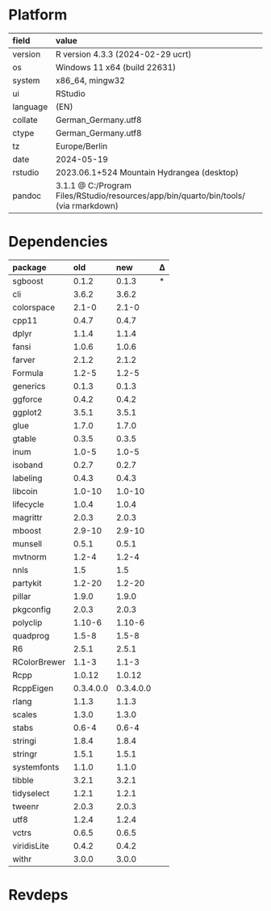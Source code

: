 # Platform

|field    |value                                                                                |
|:--------|:------------------------------------------------------------------------------------|
|version  |R version 4.3.3 (2024-02-29 ucrt)                                                    |
|os       |Windows 11 x64 (build 22631)                                                         |
|system   |x86_64, mingw32                                                                      |
|ui       |RStudio                                                                              |
|language |(EN)                                                                                 |
|collate  |German_Germany.utf8                                                                  |
|ctype    |German_Germany.utf8                                                                  |
|tz       |Europe/Berlin                                                                        |
|date     |2024-05-19                                                                           |
|rstudio  |2023.06.1+524 Mountain Hydrangea (desktop)                                           |
|pandoc   |3.1.1 @ C:/Program Files/RStudio/resources/app/bin/quarto/bin/tools/ (via rmarkdown) |

# Dependencies

|package      |old       |new       |Δ  |
|:------------|:---------|:---------|:--|
|sgboost      |0.1.2     |0.1.3     |*  |
|cli          |3.6.2     |3.6.2     |   |
|colorspace   |2.1-0     |2.1-0     |   |
|cpp11        |0.4.7     |0.4.7     |   |
|dplyr        |1.1.4     |1.1.4     |   |
|fansi        |1.0.6     |1.0.6     |   |
|farver       |2.1.2     |2.1.2     |   |
|Formula      |1.2-5     |1.2-5     |   |
|generics     |0.1.3     |0.1.3     |   |
|ggforce      |0.4.2     |0.4.2     |   |
|ggplot2      |3.5.1     |3.5.1     |   |
|glue         |1.7.0     |1.7.0     |   |
|gtable       |0.3.5     |0.3.5     |   |
|inum         |1.0-5     |1.0-5     |   |
|isoband      |0.2.7     |0.2.7     |   |
|labeling     |0.4.3     |0.4.3     |   |
|libcoin      |1.0-10    |1.0-10    |   |
|lifecycle    |1.0.4     |1.0.4     |   |
|magrittr     |2.0.3     |2.0.3     |   |
|mboost       |2.9-10    |2.9-10    |   |
|munsell      |0.5.1     |0.5.1     |   |
|mvtnorm      |1.2-4     |1.2-4     |   |
|nnls         |1.5       |1.5       |   |
|partykit     |1.2-20    |1.2-20    |   |
|pillar       |1.9.0     |1.9.0     |   |
|pkgconfig    |2.0.3     |2.0.3     |   |
|polyclip     |1.10-6    |1.10-6    |   |
|quadprog     |1.5-8     |1.5-8     |   |
|R6           |2.5.1     |2.5.1     |   |
|RColorBrewer |1.1-3     |1.1-3     |   |
|Rcpp         |1.0.12    |1.0.12    |   |
|RcppEigen    |0.3.4.0.0 |0.3.4.0.0 |   |
|rlang        |1.1.3     |1.1.3     |   |
|scales       |1.3.0     |1.3.0     |   |
|stabs        |0.6-4     |0.6-4     |   |
|stringi      |1.8.4     |1.8.4     |   |
|stringr      |1.5.1     |1.5.1     |   |
|systemfonts  |1.1.0     |1.1.0     |   |
|tibble       |3.2.1     |3.2.1     |   |
|tidyselect   |1.2.1     |1.2.1     |   |
|tweenr       |2.0.3     |2.0.3     |   |
|utf8         |1.2.4     |1.2.4     |   |
|vctrs        |0.6.5     |0.6.5     |   |
|viridisLite  |0.4.2     |0.4.2     |   |
|withr        |3.0.0     |3.0.0     |   |

# Revdeps

